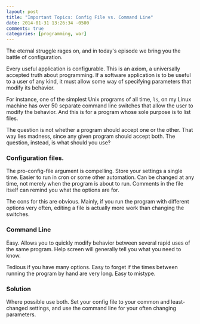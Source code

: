 ```yaml
---
layout: post
title: "Important Topics: Config File vs. Command Line"
date: 2014-01-31 13:26:34 -0500
comments: true
categories: [programming, war]
---
```

The eternal struggle rages on, and in today's episode we bring you the
battle of configuration.

Every useful application is configurable. This is an axiom, a universally
accepted truth about programming. If a software application is to be useful
to a user of any kind, it must allow some way of specifying parameters that
modify its behavior.

For instance, one of the simplest Unix programs of all time, `ls`, on my
Linux machine has over 50 separate command line switches that allow the
user to modify the behavior. And this is for a program whose sole purpose
is to list files.

The question is not whether a program should accept one or the other. That
way lies madness, since any given program should accept both. The question,
instead, is what should you use?

### Configuration files.

The pro-config-file argument is compelling. Store your settings a single time.
Easier to run in cron or some other automation. Can be changed at any time,
not merely when the program is about to run. Comments in the file itself
can remind you what the options are for.

The cons for this are obvious. Mainly, if you run the program with different
options very often, editing a file is actually more work than changing the
switches.

### Command Line

Easy. Allows you to quickly modify behavior between several rapid uses of
the same program. Help screen will generally tell you what you need to know.

Tedious if you have many options. Easy to forget if the times between running
the program by hand are very long. Easy to mistype.

### Solution

Where possible use both. Set your config file to your common and least-changed
settings, and use the command line for your often changing parameters.
